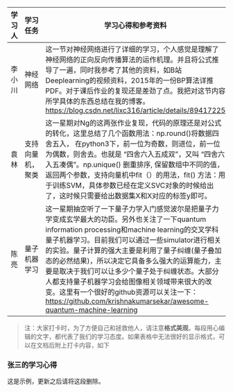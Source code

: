 ﻿学习人|学习任务|学习心得和参考资料
------ | ------ | ------ 
李小川 | 神经网络 | 这一节对神经网络进行了详细的学习，个人感觉是理解了神经网络的正向反向传播算法的运作机理。并且将公式推导了一遍，同时我参考了其他的资料，如B站Deeplearning的视频资料，2015年的一份BP算法详推PDF。对于课后作业的复现还是差劲了点。我把对这节内容所学具体的东西总结在我的博客。https://blog.csdn.net/lixc316/article/details/89417225
袁林|支持向量机，聚类|这一星期对Ng的这两张作业复现，代码的原理还是对公式的转化，这里总结了几个函数用法：np.round()将数据四舍五入， 在python3下，前一位为奇数，则进位，前一位为偶数，则舍去。也就是 “四舍六入五成双”，又叫 “四舍六入五凑偶”。np.unique() 删重排序, 保留数组中不同的值，返回两个参数，支持向量机中fit（）的用法，fit() 方法：用于训练SVM，具体参数已经在定义SVC对象的时候给出了，这时候只需要给出数据集X和X对应的标签y即可。
陈亮|量子机器学习|这一星期抽空听了一下量子力学入门感觉波尔是把量子力学变成玄学最大的功臣。另外也关注了一下quantum information processing和machine learning的交叉学科量子机器学习。目前我们可以通过一些simulator进行相关的实验。量子计算的强大主要是利用了量子纠缠(量子叠加态的必然结果)，所以决定它具备多么强大的运算能力，主要是取决于我们可以让多少个量子处于纠缠状态。大部分人都支持量子机器学习会给图像相关领域带来很大的改变。这里有一个很好的github资源可以关注一下：https://github.com/krishnakumarsekar/awesome-quantum-machine-learning
> 注：大家打卡时，为了方便自己和拯救他人，请注意**格式美观**，每段用心编辑的文字，都代表了我们的学习态度。如果表格中无法很好的显示格式，可以在文档后附上打卡内容，如下

### 张三的学习心得
这是示例，更新之后请将这段删除。
